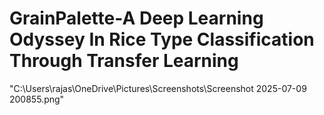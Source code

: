 # GrainPalette-A Deep Learning Odyssey In Rice Type Classification Through Transfer Learning

"C:\Users\rajas\OneDrive\Pictures\Screenshots\Screenshot 2025-07-09 200855.png"
